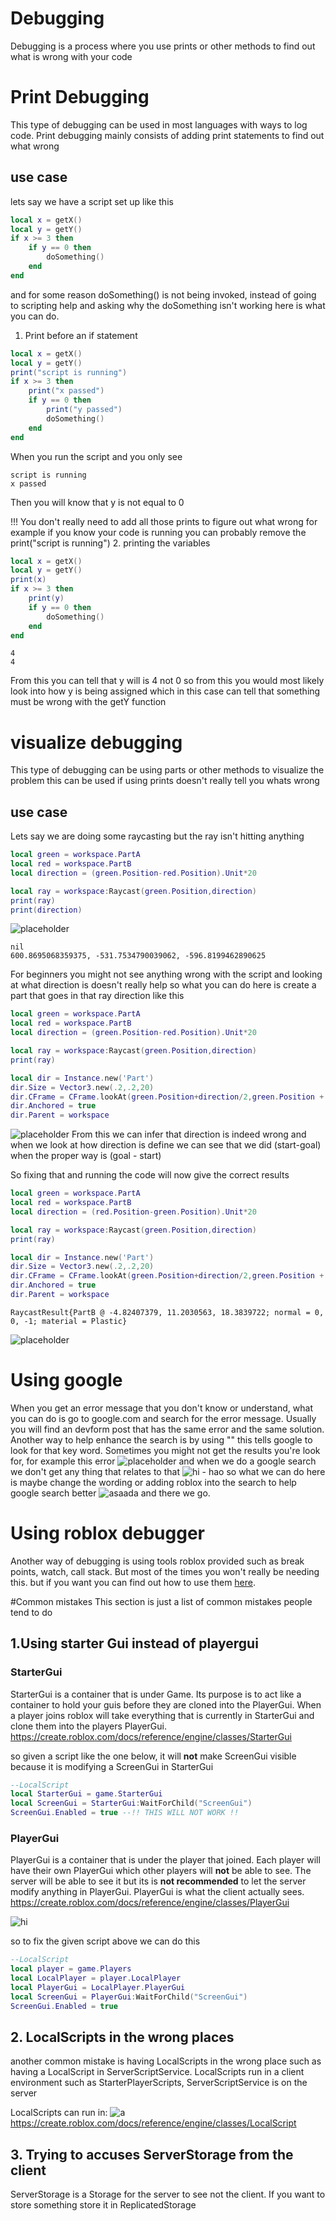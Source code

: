# Debugging 
Debugging is a process where you use prints or other methods to find out what is wrong with your code

# Print Debugging 
This type of debugging can be used in most languages with ways to log code. Print debugging mainly consists of adding print statements to find out what wrong

## use case

lets say we have a script set up like this
```lua
local x = getX()
local y = getY()
if x >= 3 then
    if y == 0 then
        doSomething()
    end
end
```
and for some reason doSomething() is not being invoked, instead of going to scripting help and asking why the doSomething isn't working here is what you can do.

1. Print before an if statement 
```lua
local x = getX()
local y = getY()
print("script is running")
if x >= 3 then
    print("x passed")
    if y == 0 then
        print("y passed")
        doSomething()
    end
end
```
When you run the script and you only see 
```
script is running
x passed
```
Then you will know that y is not equal to 0

!!! 
    You don't really need to add all those prints to figure out what wrong for example if you know your code is running you can probably remove the print("script is running")
2. printing the variables

```lua
local x = getX()
local y = getY()
print(x)
if x >= 3 then
    print(y)
    if y == 0 then
        doSomething()
    end
end
```
```
4
4
```
From this you can tell that y will is 4 not 0 so from this you would most likely look into how y is being assigned which in this case can tell that something must be wrong with the getY function 

# visualize debugging
This type of debugging can be using parts or other methods to visualize the problem this can be used if using prints doesn't really tell you whats wrong 

## use case
Lets say we are doing some raycasting but the ray isn't hitting anything 
```lua
local green = workspace.PartA
local red = workspace.PartB
local direction = (green.Position-red.Position).Unit*20

local ray = workspace:Raycast(green.Position,direction)
print(ray)
print(direction)
```
![placeholder](https://media.discordapp.net/attachments/1097115140924645376/1143013121468940299/image.png?width=517&height=410)
```
nil
600.8695068359375, -531.7534790039062, -596.8199462890625
```

For beginners you might not see anything wrong with the script and looking at what direction is doesn't really help so what you can do here is create a part that goes in that ray direction like this

```lua
local green = workspace.PartA
local red = workspace.PartB
local direction = (green.Position-red.Position).Unit*20

local ray = workspace:Raycast(green.Position,direction)
print(ray)

local dir = Instance.new('Part')
dir.Size = Vector3.new(.2,.2,20)
dir.CFrame = CFrame.lookAt(green.Position+direction/2,green.Position + direction)
dir.Anchored = true
dir.Parent = workspace
```
![placeholder](https://media.discordapp.net/attachments/1097115140924645376/1143015453329989662/image.png?width=767&height=465)
From this we can infer that direction is indeed wrong and when we look at how direction is define we can see that we did (start-goal) when the proper way is (goal - start)

So fixing that and running the code will now give the correct results
```lua
local green = workspace.PartA
local red = workspace.PartB
local direction = (red.Position-green.Position).Unit*20

local ray = workspace:Raycast(green.Position,direction)
print(ray)

local dir = Instance.new('Part')
dir.Size = Vector3.new(.2,.2,20)
dir.CFrame = CFrame.lookAt(green.Position+direction/2,green.Position + direction)
dir.Anchored = true
dir.Parent = workspace
```
```
RaycastResult{PartB @ -4.82407379, 11.2030563, 18.3839722; normal = 0, 0, -1; material = Plastic} 
```
![placeholder](https://media.discordapp.net/attachments/1097115140924645376/1143015906289655878/image.png?width=621&height=435)

# Using google 
When you get an error message that you don't know or understand, what you can do is go to google.com and search for the error message. Usually you will find an devform post that has the same error and the same solution. Another way to help enhance the search is by using "" this tells google to look for that key word. Sometimes you might not get the results you're look for, for example this error
![placeholder](https://media.discordapp.net/attachments/1097115140924645376/1143422139744137257/image.png?width=552&height=24)
and when we do a google search we don't get any thing that relates to that
![hi - hao](https://media.discordapp.net/attachments/1097115140924645376/1143422833259724882/image.png?width=713&height=800)
so what we can do here is maybe change the wording or adding roblox into the search to help google search better
![asaada](https://media.discordapp.net/attachments/1097115140924645376/1143423095567298610/image.png?width=767&height=668)
and there we go.
# Using roblox debugger
Another way of debugging is using tools roblox provided such as break points, watch, call stack. But most of the times you won't really be needing this. but if you want you can find out how to use them [here](https://create.roblox.com/docs/studio/debugging).

#Common mistakes 
This section is just a list of common mistakes people tend to do

## 1.Using starter Gui instead of playergui
### StarterGui
StarterGui is a container that is under Game. Its purpose is to act like a container to hold your guis before they are cloned into the PlayerGui. When a player joins roblox will take everything that is currently in StarterGui and clone them into the players PlayerGui.
https://create.roblox.com/docs/reference/engine/classes/StarterGui

so given a script like the one below, it will **not** make ScreenGui visible because it is modifying a ScreenGui in StarterGui
 ```lua
 --LocalScript
local StarterGui = game.StarterGui 
local ScreenGui = StarterGui:WaitForChild("ScreenGui")
ScreenGui.Enabled = true --!! THIS WILL NOT WORK !!
 ```
### PlayerGui

PlayerGui is a container that is under the player that joined. Each player will have their own PlayerGui which other players will **not** be able to see. The server will be able to see it but its is **not recommended** to let the server modify anything in PlayerGui. PlayerGui is what the client actually sees.
https://create.roblox.com/docs/reference/engine/classes/PlayerGui

![hi](https://media.discordapp.net/attachments/1097115140924645376/1143426421381922907/image.png?width=210&height=122)

so to fix the given script above we can do this

 ```lua
 --LocalScript
local player = game.Players
local LocalPlayer = player.LocalPlayer
local PlayerGui = LocalPlayer.PlayerGui
local ScreenGui = PlayerGui:WaitForChild("ScreenGui")
ScreenGui.Enabled = true 
 ```

 ## 2. LocalScripts in the wrong places
another common mistake is having LocalScripts in the wrong place such as having a LocalScript in ServerScriptService. LocalScripts run in a client environment such as StarterPlayerScripts, ServerScriptService is on the server

LocalScripts can run in:
![a](https://media.discordapp.net/attachments/1097115140924645376/1143428730899935252/image.png?width=767&height=251)
https://create.roblox.com/docs/reference/engine/classes/LocalScript

## 3. Trying to accuses ServerStorage from the client
ServerStorage is a Storage for the server to see not the client. If you want to store something store it in ReplicatedStorage